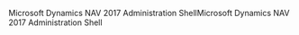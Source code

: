 <span data-ttu-id="ef82a-101">Microsoft Dynamics NAV 2017 Administration Shell</span><span class="sxs-lookup"><span data-stu-id="ef82a-101">Microsoft Dynamics NAV 2017 Administration Shell</span></span>